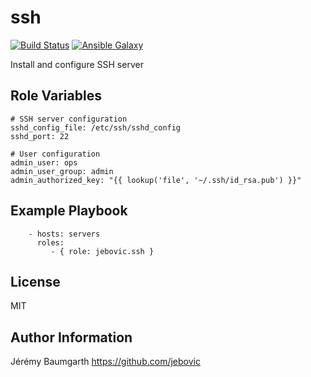 ssh
===

[![Build Status](https://travis-ci.org/jebovic/ansible-ssh.svg?branch=master)](https://travis-ci.org/jebovic/ansible-ssh) [![Ansible Galaxy](https://img.shields.io/badge/galaxy-jebovic.ssh-blue.svg?style=flat)](https://galaxy.ansible.com/jebovic/ssh)

Install and configure SSH server

Role Variables
--------------

```
# SSH server configuration
sshd_config_file: /etc/ssh/sshd_config
sshd_port: 22

# User configuration
admin_user: ops
admin_user_group: admin
admin_authorized_key: "{{ lookup('file', '~/.ssh/id_rsa.pub') }}"
```

Example Playbook
----------------

```
    - hosts: servers
      roles:
         - { role: jebovic.ssh }
```

License
-------

MIT

Author Information
------------------

Jérémy Baumgarth https://github.com/jebovic
